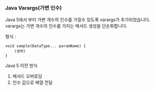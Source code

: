 ### Java Varargs(가변 인수)

Java 5에서 부터 가변 개수의 인수를 가질수 있도록 varargs가 추가되었습니다.
varargs는 가변 개수의 인수를 가지는 메서드 생성을 단순화합니다.

형식 : 
```
void sample(DataType... paramName) {
    (생략)
}
```

Java 5 이전 방식
1) 메서드 오버로딩
2) 인수 값으로 배열 전달

